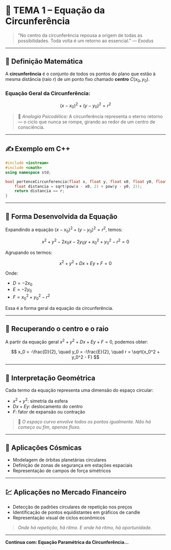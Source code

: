 # 🧭 TEMA 1 – Equação da Circunferência

> "No centro da circunferência repousa a origem de todas as possibilidades. Toda volta é um retorno ao essencial." — *Exodus*

---

## 🔵 Definição Matemática

A **circunferência** é o conjunto de todos os pontos do plano que estão à mesma distância (raio $r$) de um ponto fixo chamado **centro** $C(x_0, y_0)$.

### Equação Geral da Circunferência:

$$
(x - x_0)^2 + (y - y_0)^2 = r^2
$$

> 💭 *Analogia Psicodélica:* A circunferência representa o eterno retorno — o ciclo que nunca se rompe, girando ao redor de um centro de consciência.

---

## ✍️ Exemplo em C++

```cpp
#include <iostream>
#include <cmath>
using namespace std;

bool pertenceCircunferencia(float x, float y, float x0, float y0, float r) {
    float distancia = sqrt(pow(x - x0, 2) + pow(y - y0, 2));
    return distancia == r;
}
```

---

## 🔄 Forma Desenvolvida da Equação

Expandindo a equação $(x - x_0)^2 + (y - y_0)^2 = r^2$, temos:

$$
x^2 + y^2 - 2x_0x - 2y_0y + x_0^2 + y_0^2 - r^2 = 0
$$

Agrupando os termos:

$$
x^2 + y^2 + Dx + Ey + F = 0
$$

Onde:

* $D = -2x_0$
* $E = -2y_0$
* $F = x_0^2 + y_0^2 - r^2$

Essa é a forma geral da equação da circunferência.

---

## 🧮 Recuperando o centro e o raio

A partir da equação geral $x^2 + y^2 + Dx + Ey + F = 0$, podemos obter:

$$
x_0 = -\frac{D}{2}, \quad y_0 = -\frac{E}{2}, \quad r = \sqrt{x_0^2 + y_0^2 - F}
$$

---

## 🧭 Interpretação Geométrica

Cada termo da equação representa uma dimensão do espaço circular:

* $x^2 + y^2$: simetria da esfera
* $Dx + Ey$: deslocamento do centro
* $F$: fator de expansão ou contração

> 💭 *O espaço curvo envolve todos os pontos igualmente. Não há começo ou fim, apenas fluxo.*

---

## 🌌 Aplicações Cósmicas

* Modelagem de órbitas planetárias circulares
* Definição de zonas de segurança em estações espaciais
* Representação de campos de força simétricos

---

## 💹 Aplicações no Mercado Financeiro

* Detecção de padrões circulares de repetição nos preços
* Identificação de pontos equidistantes em gráficos de candle
* Representação visual de ciclos econômicos

> *Onde há repetição, há ritmo. E onde há ritmo, há oportunidade.*

---

**Continua com: Equação Paramétrica da Circunferência...**
